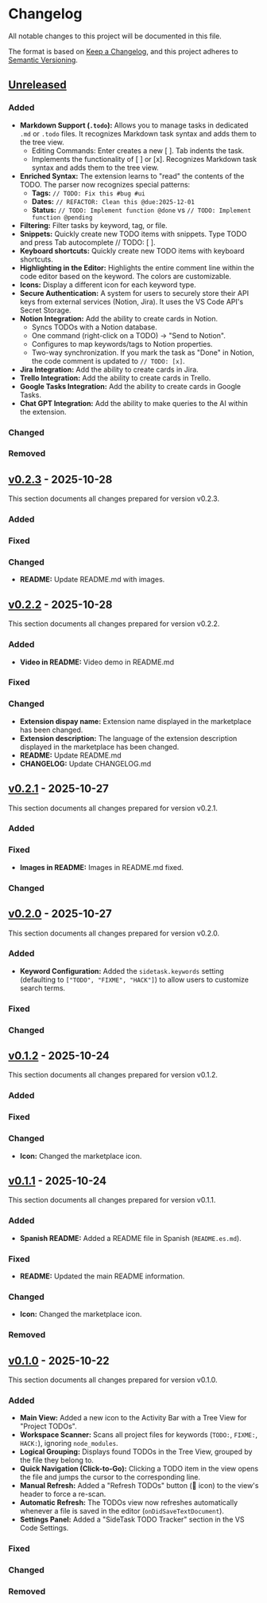 # Changelog

All notable changes to this project will be documented in this file.

The format is based on [Keep a Changelog](https://keepachangelog.com/en/1.0.0/),
and this project adheres to [Semantic Versioning](https://semver.org/spec/v2.0.0.html).

## [Unreleased]

### Added
- **Markdown Support (`.todo`):** Allows you to manage tasks in dedicated `.md` or `.todo` files. It recognizes Markdown task syntax and adds them to the tree view.
    - Editing Commands: Enter creates a new [ ]. Tab indents the task.
    - Implements the functionality of [ ] or [x]. Recognizes Markdown task syntax and adds them to the tree view.
- **Enriched Syntax:** The extension learns to "read" the contents of the TODO. The parser now recognizes special patterns:
  - **Tags:** `// TODO: Fix this #bug #ui`
  - **Dates:** `// REFACTOR: Clean this @due:2025-12-01`
  - **Status:** `// TODO: Implement function @done`  vs `// TODO: Implement function @pending`
- **Filtering:** Filter tasks by keyword, tag, or file.
- **Snippets:** Quickly create new TODO items with snippets. Type TODO and press Tab autocomplete // TODO: [ ].
- **Keyboard shortcuts:** Quickly create new TODO items with keyboard shortcuts.
- **Highlighting in the Editor:** Highlights the entire comment line within the code editor based on the keyword. The colors are customizable.
- **Icons:** Display a different icon for each keyword type.
- **Secure Authentication:** A system for users to securely store their API keys from external services (Notion, Jira). It uses the VS Code API's Secret Storage.
- **Notion Integration:** Add the ability to create cards in Notion.
    - Syncs TODOs with a Notion database.
    - One command (right-click on a TODO) -> "Send to Notion".
    - Configures to map keywords/tags to Notion properties.
    - Two-way synchronization. If you mark the task as "Done" in Notion, the code comment is updated to `// TODO: [x]`.
- **Jira Integration:** Add the ability to create cards in Jira.
- **Trello Integration:** Add the ability to create cards in Trello.
- **Google Tasks Integration:** Add the ability to create cards in Google Tasks.
- **Chat GPT Integration:** Add the ability to make queries to the AI within the extension.

### Changed

### Removed

<!--
## [v0.2.X] - 2025-10-2X
This section documents all changes prepared for version v0.2.X.

### Added

### Fixed

### Changed
-->
## [v0.2.3] - 2025-10-28
This section documents all changes prepared for version v0.2.3.

### Added

### Fixed

### Changed
- **README:** Update README.md with images.

## [v0.2.2] - 2025-10-28
This section documents all changes prepared for version v0.2.2.

### Added
- **Video in README:** Video demo in README.md

### Fixed

### Changed
- **Extension dispay name:** Extension name displayed in the marketplace has been changed.
- **Extension description:** The language of the extension description displayed in the marketplace has been changed.
- **README:** Update README.md
- **CHANGELOG:** Update CHANGELOG.md

## [v0.2.1] - 2025-10-27
This section documents all changes prepared for version v0.2.1.

### Added

### Fixed
- **Images in README:** Images in README.md fixed.

### Changed

## [v0.2.0] - 2025-10-27
This section documents all changes prepared for version v0.2.0.

### Added
- **Keyword Configuration:** Added the `sidetask.keywords` setting (defaulting to `["TODO", "FIXME", "HACK"]`) to allow users to customize search terms.

### Fixed

### Changed

## [v0.1.2] - 2025-10-24
This section documents all changes prepared for version v0.1.2.

### Added

### Fixed

### Changed
- **Icon:** Changed the marketplace icon.

## [v0.1.1] - 2025-10-24
This section documents all changes prepared for version v0.1.1.

### Added
- **Spanish README:** Added a README file in Spanish (`README.es.md`).

### Fixed
- **README:** Updated the main README information.

### Changed
- **Icon:** Changed the marketplace icon.

### Removed

## [v0.1.0] - 2025-10-22
This section documents all changes prepared for version v0.1.0.

### Added

- **Main View:** Added a new icon to the Activity Bar with a Tree View for "Project TODOs".
- **Workspace Scanner:** Scans all project files for keywords (`TODO:`, `FIXME:`, `HACK:`), ignoring `node_modules`.
- **Logical Grouping:** Displays found TODOs in the Tree View, grouped by the file they belong to.
- **Quick Navigation (Click-to-Go):** Clicking a TODO item in the view opens the file and jumps the cursor to the corresponding line.
- **Manual Refresh:** Added a "Refresh TODOs" button (🔄 icon) to the view's header to force a re-scan.
- **Automatic Refresh:** The TODOs view now refreshes automatically whenever a file is saved in the editor (`onDidSaveTextDocument`).
- **Settings Panel:** Added a "SideTask TODO Tracker" section in the VS Code Settings.

### Fixed

### Changed

### Removed

[unreleased]: https://github.com/lautaro-rojas/SideTask
[v0.2.3]: https://github.com/lautaro-rojas/SideTask
[v0.2.2]: https://github.com/lautaro-rojas/SideTask
[v0.2.1]: https://github.com/lautaro-rojas/SideTask
[v0.2.0]: https://github.com/lautaro-rojas/SideTask
[v0.1.2]: https://github.com/lautaro-rojas/SideTask
[v0.1.1]: https://github.com/lautaro-rojas/SideTask
[v0.1.0]: https://github.com/lautaro-rojas/SideTask